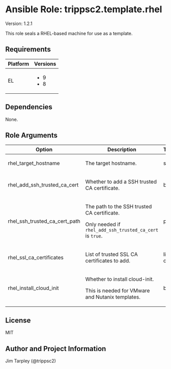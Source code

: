 <!-- BEGIN_ANSIBLE_DOCS -->

# Ansible Role: trippsc2.template.rhel
Version: 1.2.1

This role seals a RHEL-based machine for use as a template.

## Requirements

| Platform | Versions |
| -------- | -------- |
| EL | <ul><li>9</li><li>8</li></ul> |

## Dependencies

None.

## Role Arguments
|Option|Description|Type|Required|Choices|Default|
|---|---|---|---|---|---|
| rhel_target_hostname | <p>The target hostname.</p> | str | yes |  |  |
| rhel_add_ssh_trusted_ca_cert | <p>Whether to add a SSH trusted CA certificate.</p> | bool | no |  | False |
| rhel_ssh_trusted_ca_cert_path | <p>The path to the SSH trusted CA certificate.</p><p>Only needed if `rhel_add_ssh_trusted_ca_cert` is `true`.</p> | path | no |  |  |
| rhel_ssl_ca_certificates | <p>List of trusted SSL CA certificates to add.</p> | list of '' | no |  | [] |
| rhel_install_cloud_init | <p>Whether to install cloud-init.</p><p>This is needed for VMware and Nutanix templates.</p> | bool | no |  | False |


## License
MIT

## Author and Project Information
Jim Tarpley (@trippsc2)
<!-- END_ANSIBLE_DOCS -->
